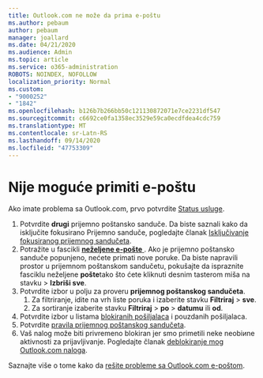 ```yaml
---
title: Outlook.com ne može da prima e-poštu
ms.author: pebaum
author: pebaum
manager: joallard
ms.date: 04/21/2020
ms.audience: Admin
ms.topic: article
ms.service: o365-administration
ROBOTS: NOINDEX, NOFOLLOW
localization_priority: Normal
ms.custom:
- "9000252"
- "1842"
ms.openlocfilehash: b126b7b266bb50c121130872071e7ce2231df547
ms.sourcegitcommit: c6692ce0fa1358ec3529e59ca0ecdfdea4cdc759
ms.translationtype: MT
ms.contentlocale: sr-Latn-RS
ms.lasthandoff: 09/14/2020
ms.locfileid: "47753309"
---
```

# <a name="unable-to-receive-email"></a>Nije moguće primiti e-poštu

Ako imate problema sa Outlook.com, prvo potvrdite [Status usluge](https://go.microsoft.com/fwlink/p/?linkid=837482).

1. Potvrdite **drugi** prijemno poštansko sanduče. Da biste saznali kako da isključite fokusirano Prijemno sanduče, pogledajte članak [Isključivanje fokusiranog prijemnog sandučeta](https://support.office.com/article/f714d94d-9e63-4217-9ccb-6cb2986aa1b2). 
2. Potražite u fascikli [ **neželjene e-pošte** ](https://outlook.live.com/mail/junkemail). Ako je prijemno poštansko sanduče popunjeno, nećete primati nove poruke. Da biste napravili prostor u prijemnom poštanskom sandučetu, pokušajte da ispraznite fasciklu neželjene **pošte**tako što ćete kliknuti desnim tasterom miša na stavku  >  **Izbriši sve**.
3. Potvrdite izbor u polju za proveru **prijemnog poštanskog sandučeta**. 
    1. Za filtriranje, idite na vrh liste poruka i izaberite stavku **Filtriraj**  >  **sve**.
    2. Za sortiranje izaberite stavku **Filtriraj**  >  **po**  >  **datumu** ili **od**.
4. Potvrdite izbor u listama [blokiranih pošiljalaca](https://outlook.live.com/mail/options/mail/junkEmail) i pouzdanih pošiljalaca.
5. Potvrdite [pravila prijemnog poštanskog sandučeta](https://outlook.live.com/mail/options/mail/rules).
6. Vaš nalog može biti privremeno blokiran jer smo primetili neke neobiиne aktivnosti za prijavljivanje. Pogledajte članak [deblokiranje mog Outlook.com naloga](https://support.office.com/article/f4ad2701-d166-4d8b-8a6a-9af2a1f8a4c4).

Saznajte više o tome kako da [rešite probleme sa Outlook.com e-poštom](https://support.office.com/article/d39e3341-8d79-4bf1-b3c7-ded602233642).